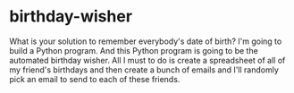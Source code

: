 # birthday-wisher

What is your solution to remember everybody's date of birth?
I'm going to build a Python program. And this Python program is going to be the automated birthday wisher. All I must to do is create a spreadsheet of all of my friend's 
birthdays and then create a bunch of emails and I'll randomly pick an email to send to each of these friends.
